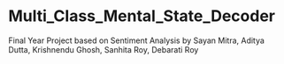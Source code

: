 # Multi_Class_Mental_State_Decoder
Final Year Project based on Sentiment Analysis by Sayan Mitra, Aditya Dutta, Krishnendu Ghosh, Sanhita Roy, Debarati Roy
